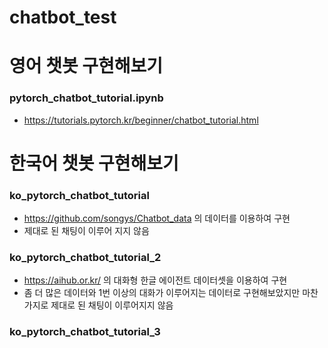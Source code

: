# chatbot_test

# 영어 챗봇 구현해보기
### pytorch_chatbot_tutorial.ipynb
- https://tutorials.pytorch.kr/beginner/chatbot_tutorial.html

# 한국어 챗봇 구현해보기
### ko_pytorch_chatbot_tutorial 
- https://github.com/songys/Chatbot_data 의 데이터를 이용하여 구현
- 제대로 된 채팅이 이루어 지지 않음

### ko_pytorch_chatbot_tutorial_2
- https://aihub.or.kr/ 의 대화형 한글 에이전트 데이터셋을 이용하여 구현
- 좀 더 많은 데이터와 1번 이상의 대화가 이루어지는 데이터로 구현해보았지만 마찬가지로 제대로 된 채팅이 이루어지지 않음

### ko_pytorch_chatbot_tutorial_3

